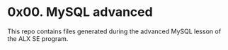 # 0x00. MySQL advanced

This repo contains files generated during the advanced MySQL lesson of the ALX SE program.